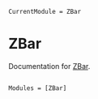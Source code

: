 ```@meta
CurrentModule = ZBar
```

# ZBar

Documentation for [ZBar](https://github.com/RexWzh/ZBar.jl).

```@index
```

```@autodocs
Modules = [ZBar]
```
